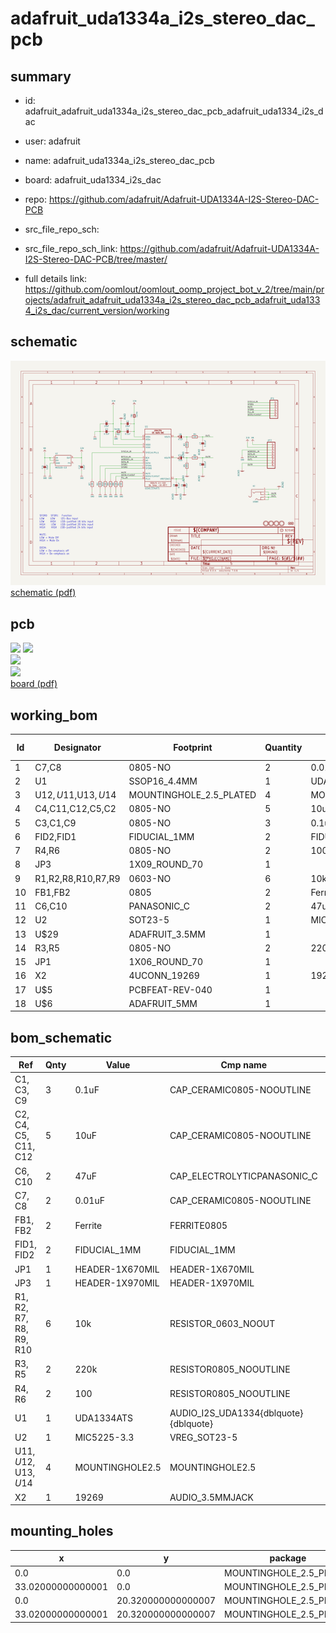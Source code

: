 # adafruit_uda1334a_i2s_stereo_dac_pcb
 
## summary 
* id: adafruit_adafruit_uda1334a_i2s_stereo_dac_pcb_adafruit_uda1334_i2s_dac
* user: adafruit
* name: adafruit_uda1334a_i2s_stereo_dac_pcb
* board: adafruit_uda1334_i2s_dac
* repo: https://github.com/adafruit/Adafruit-UDA1334A-I2S-Stereo-DAC-PCB



* src_file_repo_sch: 
* src_file_repo_sch_link: https://github.com/adafruit/Adafruit-UDA1334A-I2S-Stereo-DAC-PCB/tree/master/
* full details link: https://github.com/oomlout/oomlout_oomp_project_bot_v_2/tree/main/projects/adafruit_adafruit_uda1334a_i2s_stereo_dac_pcb_adafruit_uda1334_i2s_dac/current_version/working  

## schematic  
![](working_schematic_600.png)  
[schematic (pdf)](working_schematic.pdf)  

## pcb  
![](working_3d_600.png) 
![](working_3d_front_600.png)  
![](working_3d_back_600.png)  
![](working_600.png)  
[board (pdf)](working.pdf)  

## working_bom
| Id | Designator | Footprint | Quantity | Designation | Supplier and ref |  | None | 
| --- | --- | --- | --- | --- | --- | --- | --- | 
| 1 | C7,C8 | 0805-NO | 2 | 0.01uF |  |  | [''] | 
| 2 | U1 | SSOP16_4.4MM | 1 | UDA1334ATS |  |  | [''] | 
| 3 | U$12,U$11,U$13,U$14 | MOUNTINGHOLE_2.5_PLATED | 4 | MOUNTINGHOLE2.5 |  |  | [''] | 
| 4 | C4,C11,C12,C5,C2 | 0805-NO | 5 | 10uF |  |  | [''] | 
| 5 | C3,C1,C9 | 0805-NO | 3 | 0.1uF |  |  | [''] | 
| 6 | FID2,FID1 | FIDUCIAL_1MM | 2 | FIDUCIAL_1MM |  |  | [''] | 
| 7 | R4,R6 | 0805-NO | 2 | 100 |  |  | [''] | 
| 8 | JP3 | 1X09_ROUND_70 | 1 |  |  |  | [''] | 
| 9 | R1,R2,R8,R10,R7,R9 | 0603-NO | 6 | 10k |  |  | [''] | 
| 10 | FB1,FB2 | 0805 | 2 | Ferrite |  |  | [''] | 
| 11 | C6,C10 | PANASONIC_C | 2 | 47uF |  |  | [''] | 
| 12 | U2 | SOT23-5 | 1 | MIC5225-3.3 |  |  | [''] | 
| 13 | U$29 | ADAFRUIT_3.5MM | 1 |  |  |  | [''] | 
| 14 | R3,R5 | 0805-NO | 2 | 220k |  |  | [''] | 
| 15 | JP1 | 1X06_ROUND_70 | 1 |  |  |  | [''] | 
| 16 | X2 | 4UCONN_19269 | 1 | 19269 |  |  | [''] | 
| 17 | U$5 | PCBFEAT-REV-040 | 1 |  |  |  | [''] | 
| 18 | U$6 | ADAFRUIT_5MM | 1 |  |  |  | [''] | 


## bom_schematic
| Ref | Qnty | Value | Cmp name | Footprint | Description | Vendor | DNP | 
| --- | --- | --- | --- | --- | --- | --- | --- | 
| C1, C3, C9 | 3 | 0.1uF | CAP_CERAMIC0805-NOOUTLINE | working:0805-NO |  |  |  | 
| C2, C4, C5, C11, C12 | 5 | 10uF | CAP_CERAMIC0805-NOOUTLINE | working:0805-NO |  |  |  | 
| C6, C10 | 2 | 47uF | CAP_ELECTROLYTICPANASONIC_C | working:PANASONIC_C |  |  |  | 
| C7, C8 | 2 | 0.01uF | CAP_CERAMIC0805-NOOUTLINE | working:0805-NO |  |  |  | 
| FB1, FB2 | 2 | Ferrite | FERRITE0805 | working:0805 |  |  |  | 
| FID1, FID2 | 2 | FIDUCIAL_1MM | FIDUCIAL_1MM | working:FIDUCIAL_1MM |  |  |  | 
| JP1 | 1 | HEADER-1X670MIL | HEADER-1X670MIL | working:1X06_ROUND_70 |  |  |  | 
| JP3 | 1 | HEADER-1X970MIL | HEADER-1X970MIL | working:1X09_ROUND_70 |  |  |  | 
| R1, R2, R7, R8, R9, R10 | 6 | 10k | RESISTOR_0603_NOOUT | working:0603-NO |  |  |  | 
| R3, R5 | 2 | 220k | RESISTOR0805_NOOUTLINE | working:0805-NO |  |  |  | 
| R4, R6 | 2 | 100 | RESISTOR0805_NOOUTLINE | working:0805-NO |  |  |  | 
| U1 | 1 | UDA1334ATS | AUDIO_I2S_UDA1334{dblquote}{dblquote} | working:SSOP16_4.4MM |  |  |  | 
| U2 | 1 | MIC5225-3.3 | VREG_SOT23-5 | working:SOT23-5 |  |  |  | 
| U$11, U$12, U$13, U$14 | 4 | MOUNTINGHOLE2.5 | MOUNTINGHOLE2.5 | working:MOUNTINGHOLE_2.5_PLATED |  |  |  | 
| X2 | 1 | 19269 | AUDIO_3.5MMJACK | working:4UCONN_19269 |  |  |  | 


## mounting_holes
| x | y | package | value | ref | size | 
| --- | --- | --- | --- | --- | --- | 
| 0.0 | 0.0 | MOUNTINGHOLE_2.5_PLATED | MOUNTINGHOLE2.5 | U$11 | m3 | 
| 33.02000000000001 | 0.0 | MOUNTINGHOLE_2.5_PLATED | MOUNTINGHOLE2.5 | U$12 | m3 | 
| 0.0 | 20.320000000000007 | MOUNTINGHOLE_2.5_PLATED | MOUNTINGHOLE2.5 | U$13 | m3 | 
| 33.02000000000001 | 20.320000000000007 | MOUNTINGHOLE_2.5_PLATED | MOUNTINGHOLE2.5 | U$14 | m3 | 


